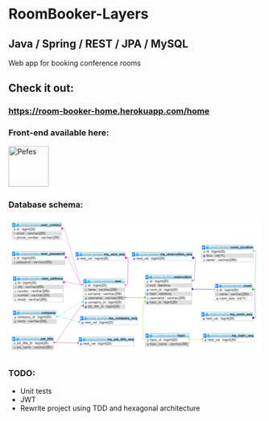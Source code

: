 # RoomBooker-Layers

## Java / Spring / REST / JPA / MySQL

Web app for booking conference rooms

## Check it out:

### https://room-booker-home.herokuapp.com/home

### Front-end available here:
<a href="https://github.com/Pefes/RoomBooker"><img src="https://avatars2.githubusercontent.com/u/56848101?s=400&v=4" title="Pefes" width="80" height="80"></a>

### Database schema: 

![Diagram](https://github.com/TheTerabit/RoomBooker-Layers/blob/master/diagram.png)

### TODO:
- Unit tests
- JWT
- Rewrite project using TDD and hexagonal architecture






